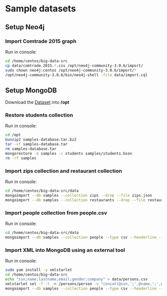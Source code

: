 Sample datasets
===============

Setup Neo4j
-----------

### Import Comtrade 2015 graph
Run in console:
```bash
cd /home/centos/big-data-src
cp data/comtrade.2015.*.csv /opt/neo4j-community-3.0.6/import/
sudo chown neo4j:centos /opt/neo4j-community-3.0.6/import/*
/opt/neo4j-community-3.0.6/bin/neo4j-shell -file data/import.cql 
```

Setup MongoDB
-------------

Download the [Dataset](https://mega.co.nz/#!WVgSFYBZ!5C28emvkBqMWTlnEmYFvKxOej671tdKT7INiNsrbNQA) into **/opt**

### Restore students collection
Run in console:
```bash
cd /opt
bunzip2 samples-database.tar.bz2
tar -xf samples-database.tar
rm samples-database.tar
mongorestore -d samples -c students samples/students.bson
rm -rf samples
```

### Import zips collection and restaurant collection
Run in console:
```bash
cd /home/centos/big-data-src/data
mongoimport --db samples --collection zips --drop --file zips.json
mongoimport --db samples --collection restaurants --drop --file restaurants.json
```

### Import people collection from people.csv
Run in console:
```bash
cd /home/centos/big-data-src/data
mongoimport --db samples --collection people --type csv --headerline --file people.csv
```

### Import XML into MongoDB using an external tool
Run in console:
```bash
sudo yum install -y xmlstarlet
cd /home/centos/big-data-src
echo "ssn;name;lastname;email;gender;company" > data/persons.csv
xmlstarlet sel -T -t -m /persons/person -v "concat(@ssn,';',@name,';',@lastname,';',email,';',gender,';',company)" -n data/persons.xml >> data/persons.csv
mongoimport --db samples --collection people --type csv --headerline --file persons.csv
```

